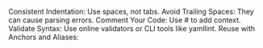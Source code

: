 Consistent Indentation: Use spaces, not tabs.
Avoid Trailing Spaces: They can cause parsing errors.
Comment Your Code: Use # to add context.
Validate Syntax: Use online validators or CLI tools like yamllint.
Reuse with Anchors and Aliases:

